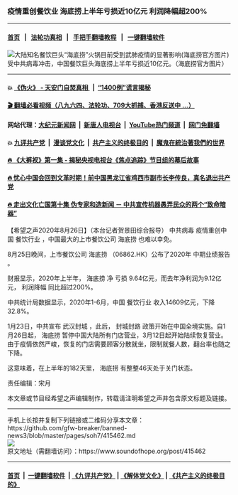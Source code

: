 ### 疫情重创餐饮业 海底捞上半年亏损近10亿元 利润降幅超200%
------------------------

#### [首页](https://github.com/gfw-breaker/banned-news3/blob/master/README.md) &nbsp;&nbsp;|&nbsp;&nbsp; [法轮功真相](https://github.com/begood0513/basic/blob/master/README.md)  &nbsp;&nbsp;|&nbsp;&nbsp; [手把手翻墙教程](https://github.com/gfw-breaker/guides/wiki)  &nbsp;&nbsp;|&nbsp;&nbsp; [一键翻墙软件](https://github.com/gfw-breaker/nogfw/blob/master/README.md)  



<div><img alt="大陆知名餐饮巨头“海底捞”火锅目前受到武肺疫情的显著影响(海底捞官方图片)" src="https://img.soundofhope.org/2020-03/80a91c2179ac4d9f9221eec8e20ee38d.jpeg"/>
<br/><figcaption class="caption">
 受中共病毒冲击，中国餐饮巨头海底捞上半年亏损近10亿元。（海底捞官方图片）
</figcaption></div><hr/>

#### 💥 [《伪火》 - 天安门自焚真相 ](http://141.164.51.119:10000/videos/blog/weihuo.html)&nbsp; |&nbsp; [“1400例”谎言揭秘  ](http://141.164.51.119:10000/videos/blog/jiexi1400.html)

#### [ 🎬  翻墙必看视频（八九六四、法轮功、709大抓捕、香港反送中 ...）](https://github.com/gfw-breaker/links/blob/master/banned.md)

#### 网站代理：[大纪元新闻网](http://167.172.10.89:10080/gb/) &nbsp;|&nbsp; [新唐人电视台](http://167.172.10.89:8808/gb/)  &nbsp;|&nbsp; [YouTube热门频道](http://158.247.203.241/youtube.html) &nbsp;|&nbsp; [网门免翻墙](http://158.247.203.241:11000/show.aspx?name=ogHome)

#### 💥 [九评共产党](http://141.164.51.119:10000/videos/res/jiuping/)&nbsp; |&nbsp; [漫谈党文化](http://141.164.51.119:10000/videos/res/mtdwh/)&nbsp; |&nbsp; [共产主义的终极目的](http://141.164.51.119:10000/videos/res/zjmd/)&nbsp; |&nbsp; [魔鬼在統治著我們的世界](http://141.164.51.119:10000/videos/res/TheSpecter/)  

#### [ 🔥  《大裤衩》第一集 - 揭秘央视电视台《焦点追踪》节目组的幕后故事](http://141.164.51.119:10000/videos/news/../res/big-shorts/index.html)

#### [ 🔥  忧心中国会回到文革时期！前中国黑龙江省鸡西市副市长李传良，真名退出共产党](http://141.164.51.119:10000/videos/news/quit01.html)

#### [ 🔥  走出文化亡国第十集 伪专家和造新闻 － 中共宣传机器愚弄民众的两个“致命暗器”](http://141.164.51.119:10000/videos/news/../res/zcwhwg/index.html)

<div><div class="Content__Wrapper sc-1bvya0-0 grZQxZ">
 <p class="meta-top">
  <span class="meta">
   【希望之声2020年8月26日】（本台记者贺景田综合报导）
  </span>
  <ok href="/term/248971">
   中共病毒
  </ok>
  疫情重创中国
  <ok href="/term/361009">
   餐饮行业
  </ok>
  ，中国最大的上市餐饮公司
  <ok href="/term/63030">
   海底捞
  </ok>
  也难以幸免。
 </p>
 <p>
  8月25日晚间，上市餐饮公司
  <ok href="/term/63030">
   海底捞
  </ok>
  （06862.HK）公布了2020年
  <ok href="/term/361012">
   中期业绩报告
  </ok>
  。
 </p>
 <p>
  财报显示，2020年上半年，
  <ok href="/term/63030">
   海底捞
  </ok>
  净
  <ok href="/term/3994">
   亏损
  </ok>
  9.64亿元，而去年净利润为9.12亿元，
  <ok href="/term/356860">
   利润降幅
  </ok>
  同比超过200%。
 </p>
 <p>
  中共统计局数据显示，2020年1-6月，中国
  <ok href="/term/361009">
   餐饮行业
  </ok>
  收入14609亿元，下降32.8%。
 </p>
 <p>
  1月23日，中共宣布
  <ok href="/term/219154">
   武汉封城
  </ok>
  ，此后，
  <ok href="/term/223861">
   封城封路
  </ok>
  政策开始在中国全境实施。自1月26日起，
  <ok href="/term/63030">
   海底捞
  </ok>
  暂停中国大陆所有门店营业，3月12日起开始陆续恢复营业。由于疫情依然严峻，恢复的门店需要顾客分散就坐，限制就餐人数，翻台率也随之下降。
 </p>
 <p>
  这意味着，在上半年的182天里，
  <ok href="/term/63030">
   海底捞
  </ok>
  有整整46天处于关门状态。
 </p>
 <p class="meta-btm">
  责任编辑：宋月
 </p>
 <p class="meta-btm">
  本文章或节目经希望之声编辑制作，转载请注明希望之声并包含原文标题及链接。
 </p>
</div>
</div>
<hr/>
手机上长按并复制下列链接或二维码分享本文章：<br/>
https://github.com/gfw-breaker/banned-news3/blob/master/pages/soh7/415462.md <br/>
<a href='https://github.com/gfw-breaker/banned-news3/blob/master/pages/soh7/415462.md'><img src='https://github.com/gfw-breaker/banned-news3/blob/master/pages/soh7/415462.md.png'/></a> <br/>
原文地址（需翻墙访问）：https://www.soundofhope.org/post/415462


------------------------
#### [首页](https://github.com/gfw-breaker/banned-news3/blob/master/README.md) &nbsp;|&nbsp; [一键翻墙软件](https://github.com/gfw-breaker/nogfw/blob/master/README.md) &nbsp;| [《九评共产党》](https://github.com/gfw-breaker/9ping.md/blob/master/README.md#九评之一评共产党是什么) | [《解体党文化》](https://github.com/gfw-breaker/jtdwh.md/blob/master/README.md) | [《共产主义的终极目的》](https://github.com/gfw-breaker/gczydzjmd.md/blob/master/README.md)


<img src='http://gfw-breaker.win/banned-news3/pages/soh7/415462.md' width='0px' height='0px'/>
